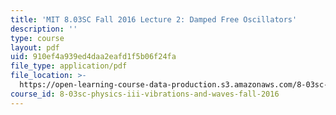 ```yaml
---
title: 'MIT 8.03SC Fall 2016 Lecture 2: Damped Free Oscillators'
description: ''
type: course
layout: pdf
uid: 910ef4a939ed4daa2eafd1f5b06f24fa
file_type: application/pdf
file_location: >-
  https://open-learning-course-data-production.s3.amazonaws.com/8-03sc-physics-iii-vibrations-and-waves-fall-2016/910ef4a939ed4daa2eafd1f5b06f24fa_MIT8_03SCF16_Lec2.pdf
course_id: 8-03sc-physics-iii-vibrations-and-waves-fall-2016
---
```

